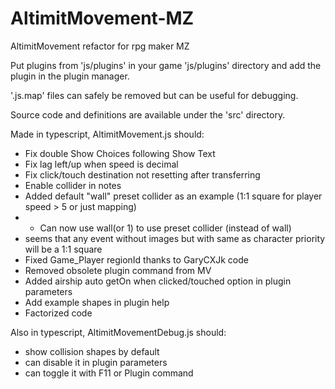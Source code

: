 # AltimitMovement-MZ
AltimitMovement refactor for rpg maker MZ

Put plugins from 'js/plugins' in your game 'js/plugins' directory and add the plugin in the plugin manager.

'.js.map' files can safely be removed but can be useful for debugging.

Source code and definitions are available under the 'src' directory.

Made in typescript, AltimitMovement.js should:

 - Fix double Show Choices following Show Text
 - Fix lag left/up when speed is decimal
 - Fix click/touch destination not resetting after transferring
 - Enable collider in notes
 - Added default "wall" preset collider as an example (1:1 square for player speed > 5 or just mapping)
 -  - Can now use <col><ps>wall</ps></col>(or <col><ps>1</ps></col>) to use preset collider (instead of <collider><preset>wall</preset></collider>)
 - seems that any event without images but with same as character priority will be a 1:1 square
 - Fixed Game_Player regionId thanks to GaryCXJk code
 - Removed obsolete plugin command from MV
 - Added airship auto getOn when clicked/touched option in plugin parameters
 - Add example shapes in plugin help
 - Factorized code

Also in typescript, AltimitMovementDebug.js should:

 - show collision shapes by default
 - can disable it in plugin parameters
 - can toggle it with F11 or Plugin command 
